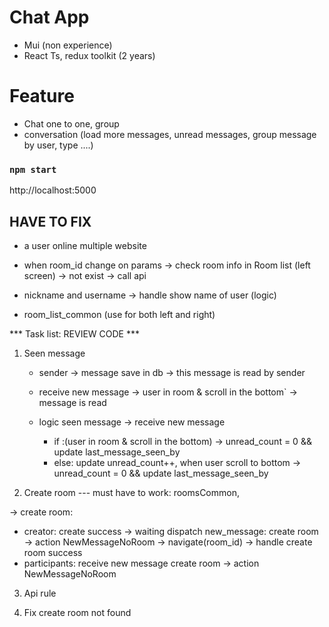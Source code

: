 # Chat App 
- Mui (non experience)
- React Ts, redux toolkit (2 years)

# Feature
- Chat one to one, group
- conversation (load more messages, unread messages, group message by user, type ....)

### `npm start`
http://localhost:5000

## HAVE TO FIX
- a user online multiple website 
- when room_id change on params -> check room info in Room list (left screen) -> not exist -> call api
- nickname and username -> handle show name of user (logic)

- room_list_common (use for both left and right)


*** Task list: REVIEW CODE ***
1. Seen message
   + sender -> message save in db -> this message is read by sender
   + receive new message -> user in room & scroll in the bottom` -> message is read 

   + logic seen message
   -> receive new message 
      - if :(user in room & scroll in the bottom) -> unread_count = 0 && update last_message_seen_by
      - else: update unread_count++, when user scroll to bottom  -> unread_count = 0 && update last_message_seen_by

2. Create room
--- must have to work: roomsCommon, 

-> create room:
   + creator: create success -> waiting dispatch new_message: create room -> action NewMessageNoRoom -> navigate(room_id) -> handle create room success
   + participants: receive new message create room -> action NewMessageNoRoom

3. Api rule


4. Fix create room not found